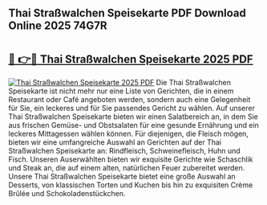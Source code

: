 ## Thai Straßwalchen Speisekarte PDF Download Online 2025 74G7R

# <h2><a href="http://gc9m63.nevu.top/?p=Thai+Stra%c3%9fwalchen+Speisekarte">🔗 👉🔴 Thai Straßwalchen Speisekarte 2025 PDF</a></h2>

[![Thai Straßwalchen Speisekarte 2025 PDF](https://i.imgur.com/dBaPXMq.png)](http://gc9m63.nevu.top/?p=Thai+Stra%c3%9fwalchen+Speisekarte)
Die Thai Straßwalchen Speisekarte ist nicht mehr nur eine Liste von Gerichten, die in einem Restaurant oder Café angeboten werden, sondern auch eine Gelegenheit für Sie, ein leckeres und für Sie passendes Gericht zu wählen. Auf unserer Thai Straßwalchen Speisekarte bieten wir einen Salatbereich an, in dem Sie aus frischen Gemüse- und Obstsalaten für eine gesunde Ernährung und ein leckeres Mittagessen wählen können. Für diejenigen, die Fleisch mögen, bieten wir eine umfangreiche Auswahl an Gerichten auf der Thai Straßwalchen Speisekarte an: Rindfleisch, Schweinefleisch, Huhn und Fisch. Unseren Auserwählten bieten wir exquisite Gerichte wie Schaschlik und Steak an, die auf einem alten, natürlichen Feuer zubereitet werden. Unsere Thai Straßwalchen Speisekarte bietet eine große Auswahl an Desserts, von klassischen Torten und Kuchen bis hin zu exquisiten Crème Brûlée und Schokoladenstückchen.
